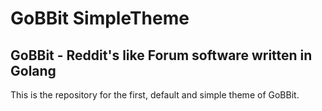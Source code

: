 # GoBBit SimpleTheme

GoBBit - Reddit's like Forum software written in Golang
---

This is the repository for the first, default and simple theme of GoBBit.